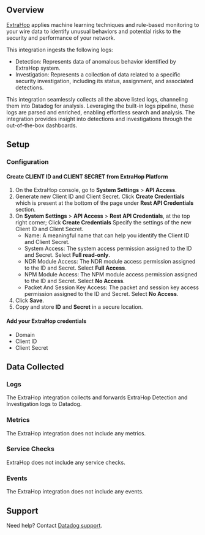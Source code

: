 ## Overview

[ExtraHop][1] applies machine learning techniques and rule-based monitoring to your wire data to identify unusual behaviors and potential risks to the security and performance of your network.

This integration ingests the following logs:

- Detection: Represents data of anomalous behavior identified by ExtraHop system.
- Investigation: Represents a collection of data related to a specific security investigation, including its status, assignment, and associated detections.

This integration seamlessly collects all the above listed logs, channeling them into Datadog for analysis. Leveraging the built-in logs pipeline, these logs are parsed and enriched, enabling effortless search and analysis. The integration provides insight into detections and investigations through the out-of-the-box dashboards.

## Setup

### Configuration

#### Create CLIENT ID and CLIENT SECRET from ExtraHop Platform

1. On the ExtraHop console, go to **System Settings** > **API Access**.
2. Generate new Client ID and Client Secret. Click **Create Credentials** which is present at the bottom of the page under **Rest API Credentials** section.
3. On **System Settings** > **API Access** > **Rest API Credentials**, at the top right corner; Click **Create Credentials** Specify the settings of the new Client ID and Client Secret.
    - Name: A meaningful name that can help you identify the Client ID and Client Secret.
    - System Access: The system access permission assigned to the ID and Secret. Select **Full read-only**.
    - NDR Module Access: The NDR module access permission assigned to the ID and Secret. Select **Full Access**.
    - NPM Module Access: The NPM module access permission assigned to the ID and Secret. Select **No Access**.
    - Packet And Session Key Access: The packet and session key access permission assigned to the ID and Secret. Select **No Access**.
4. Click **Save**.
5. Copy and store **ID** and **Secret** in a secure location.

#### Add your ExtraHop credentials

- Domain
- Client ID
- Client Secret

## Data Collected

### Logs

The ExtraHop integration collects and forwards ExtraHop Detection and Investigation logs to Datadog.

### Metrics

The ExtraHop integration does not include any metrics.

### Service Checks

ExtraHop does not include any service checks.

### Events

The ExtraHop integration does not include any events.

## Support

Need help? Contact [Datadog support][2].

[1]: https://docs.extrahop.com/current/
[2]: https://docs.datadoghq.com/help/